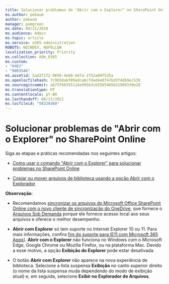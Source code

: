 ```yaml
---
title: Solucionar problemas de "Abrir com o Explorer" no SharePoint Online
ms.author: pebaum
author: pebaum
manager: pamgreen
ms.date: 04/21/2020
ms.audience: Admin
ms.topic: article
ms.service: o365-administration
ROBOTS: NOINDEX, NOFOLLOW
localization_priority: Priority
ms.collection: Adm_O365
ms.custom:
- "6462"
- "9003546"
ms.assetid: 5ad2f1f2-9650-4eb0-b4fa-2f52a09f535a
ms.openlocfilehash: 7c9b50abf89edca6cfded4e8f47bd3f4db9ec538
ms.sourcegitcommit: ab75f66355116e995b3cb5505465b31989339e28
ms.translationtype: HT
ms.contentlocale: pt-BR
ms.lasthandoff: 08/13/2021
ms.locfileid: "58329360"
---
```

# <a name="troubleshoot-open-with-explorer-issues-in-sharepoint-online"></a>Solucionar problemas de "Abrir com o Explorer" no SharePoint Online

Siga as etapas e práticas recomendadas nos seguintes artigos:

- [Como usar o comando "Abrir com o Explorer" para solucionar problemas no SharePoint Online](https://docs.microsoft.com/sharepoint/troubleshoot/lists-and-libraries/troubleshoot-issues-using-open-with-explorer)

- [Copiar ou mover arquivos de biblioteca usando a opção Abrir com o Explorador](https://support.microsoft.com/office/copy-or-move-library-files-by-using-open-with-explorer-aaee7bfb-e2a1-42ee-8fc0-bcc0754f04d2?ui=en-us&rs=en-us&ad=us)

**Observação**:
- Recomendamos [sincronizar os arquivos do Microsoft Office SharePoint Online com o novo cliente de sincronização do OneDrive](https://support.microsoft.com/office/sync-sharepoint-and-teams-files-with-your-computer-6de9ede8-5b6e-4503-80b2-6190f3354a88?ui=en-us&rs=en-us&ad=us), que fornece o [Arquivos Sob Demanda](https://support.microsoft.com/office/save-disk-space-with-onedrive-files-on-demand-for-windows-10-0e6860d3-d9f3-4971-b321-7092438fb38e?ui=en-us&rs=en-us&ad=us) porque ele fornece acesso local aos seus arquivos e oferece o melhor desempenho.

- **Abrir com Explorer** só tem suporte no Internet Explorer 10 ou 11. Para mais informações, confira [fim do suporte para IE11 com Microsoft 365 Apps](https://docs.microsoft.com/lifecycle/announcements/m365-ie11-microsoft-edge-legacy)). **Abrir com o Explorer** não funciona no Windows com o Microsoft Edge, Google Chrome ou Mozilla Firefox, ou na plataforma Mac. Devido a esse motivo, a opção **Exibição do Explorer** pode estar desativada. 

- O botão **Abrir com Explorer** não aparece na nova experiência de biblioteca. Selecione a lista suspensa **Exibição** no canto superior direito (o nome da lista suspensa muda dependendo do modo de exibição atual) e, em seguida, selecione **Exibir no Explorador de Arquivos**.


